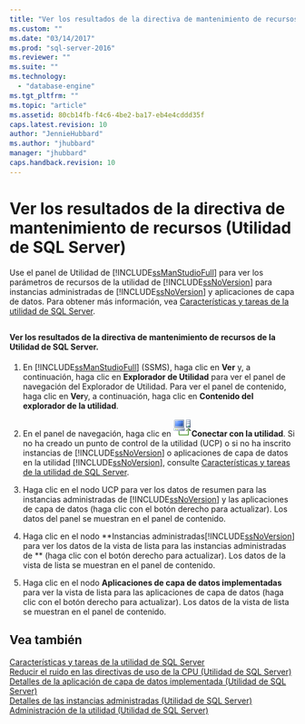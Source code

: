 ```yaml
---
title: "Ver los resultados de la directiva de mantenimiento de recursos (Utilidad de SQL Server) | Microsoft Docs"
ms.custom: ""
ms.date: "03/14/2017"
ms.prod: "sql-server-2016"
ms.reviewer: ""
ms.suite: ""
ms.technology: 
  - "database-engine"
ms.tgt_pltfrm: ""
ms.topic: "article"
ms.assetid: 80cb14fb-f4c6-4be2-ba17-eb4e4cddd35f
caps.latest.revision: 10
author: "JennieHubbard"
ms.author: "jhubbard"
manager: "jhubbard"
caps.handback.revision: 10
---
```

# Ver los resultados de la directiva de mantenimiento de recursos (Utilidad de SQL Server)
  Use el panel de Utilidad de [!INCLUDE[ssManStudioFull](../../includes/ssmanstudiofull-md.md)] para ver los parámetros de recursos de la utilidad de [!INCLUDE[ssNoVersion](../../includes/ssnoversion-md.md)] para instancias administradas de [!INCLUDE[ssNoVersion](../../includes/ssnoversion-md.md)] y aplicaciones de capa de datos. Para obtener más información, vea [Características y tareas de la utilidad de SQL Server](../../relational-databases/manage/sql-server-utility-features-and-tasks.md).  
  
##  <a name="SSMSProcedure"></a>  
  
#### Ver los resultados de la directiva de mantenimiento de recursos de la Utilidad de SQL Server.  
  
1.  En [!INCLUDE[ssManStudioFull](../../includes/ssmanstudiofull-md.md)] (SSMS), haga clic en **Ver** y, a continuación, haga clic en **Explorador de Utilidad** para ver el panel de navegación del Explorador de Utilidad. Para ver el panel de contenido, haga clic en **Ver**y, a continuación, haga clic en **Contenido del explorador de la utilidad**.  
  
2.  En el panel de navegación, haga clic en ![](../../relational-databases/manage/media/connect-to-utility.gif "Connect_to_Utility")**Conectar con la utilidad**. Si no ha creado un punto de control de la utilidad (UCP) o si no ha inscrito instancias de [!INCLUDE[ssNoVersion](../../includes/ssnoversion-md.md)] o aplicaciones de capa de datos en la utilidad [!INCLUDE[ssNoVersion](../../includes/ssnoversion-md.md)], consulte [Características y tareas de la utilidad de SQL Server](../../relational-databases/manage/sql-server-utility-features-and-tasks.md).  
  
3.  Haga clic en el nodo UCP para ver los datos de resumen para las instancias administradas de [!INCLUDE[ssNoVersion](../../includes/ssnoversion-md.md)] y las aplicaciones de capa de datos (haga clic con el botón derecho para actualizar). Los datos del panel se muestran en el panel de contenido.  
  
4.  Haga clic en el nodo **Instancias administradas[!INCLUDE[ssNoVersion](../../includes/ssnoversion-md.md)] para ver los datos de la vista de lista para las instancias administradas de ** (haga clic con el botón derecho para actualizar). Los datos de la vista de lista se muestran en el panel de contenido.  
  
5.  Haga clic en el nodo **Aplicaciones de capa de datos implementadas** para ver la vista de lista para las aplicaciones de capa de datos (haga clic con el botón derecho para actualizar). Los datos de la vista de lista se muestran en el panel de contenido.  
  
## Vea también  
 [Características y tareas de la utilidad de SQL Server](../../relational-databases/manage/sql-server-utility-features-and-tasks.md)   
 [Reducir el ruido en las directivas de uso de la CPU &#40;Utilidad de SQL Server&#41;](../../relational-databases/manage/reduce-noise-in-cpu-utilization-policies-sql-server-utility.md)   
 [Detalles de la aplicación de capa de datos implementada &#40;Utilidad de SQL Server&#41;](../Topic/Deployed%20Data-tier%20Application%20Details%20\(SQL%20Server%20Utility\).md)   
 [Detalles de las instancias administradas &#40;Utilidad de SQL Server&#41;](../Topic/Managed%20Instance%20Details%20\(SQL%20Server%20Utility\).md)   
 [Administración de la utilidad &#40;Utilidad de SQL Server&#41;](../Topic/Utility%20Administration%20\(SQL%20Server%20Utility\).md)  
  
  